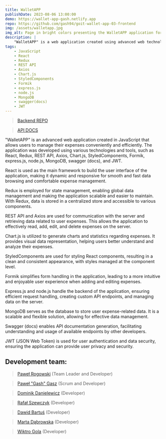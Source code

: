 ```yaml
---
title: WalletAPP
publishDate: 2023-08-06 13:00:00
demo: https://wallet-app-gash.netlify.app
repo: https://github.com/gash94/goit-wallet-app-03-frontend
img: /assets/walletapp.jpg
img_alt: Page in bright colors presenting the WalletAPP application for managing expenses
description: |
    "WalletAPP" is a web application created using advanced web technologies. It is a finance management platform that allows users to track their expenses and incomes. The application is built in JavaScript using libraries such as React and Redux, enabling a dynamic and interactive UI. Communication with the server is done through a REST API using Axios, while data is stored in a MongoDB database. The application also utilizes Chart.js for generating charts, StyledComponents for easy style management, Formik for forms, and leverages express.js and node.js for server-side logic. Additionally, Swagger has been implemented to provide API documentation for users and developers.
tags:
    - JavaScript
    - React
    - Redux
    - REST API
    - Axios
    - Chart.js
    - StyledComponents
    - Formik
    - express.js
    - node.js
    - MongoDB
    - swagger(docs)
    - JWT
---
```


> [Backend REPO](https://github.com/gash94/goit-wallet-app-03-backend)

> [API DOCS](https://walletapp-vzv4.onrender.com/api-docs/)

"WalletAPP" is an advanced web application created in JavaScript that allows users to manage their expenses conveniently and efficiently. The application was developed using various technologies and tools, such as React, Redux, REST API, Axios, Chart.js, StyledComponents, Formik, express.js, node.js, MongoDB, swagger (docs), and JWT.

React is used as the main framework to build the user interface of the application, making it dynamic and responsive for smooth and fast data browsing and comfortable expense management.

Redux is employed for state management, enabling global data management and making the application scalable and easier to maintain. With Redux, data is stored in a centralized store and accessible to various components.

REST API and Axios are used for communication with the server and retrieving data related to user expenses. This allows the application to effectively read, add, edit, and delete expenses on the server.

Chart.js is utilized to generate charts and statistics regarding expenses. It provides visual data representation, helping users better understand and analyze their expenses.

StyledComponents are used for styling React components, resulting in a clean and consistent appearance, with styles managed at the component level.

Formik simplifies form handling in the application, leading to a more intuitive and enjoyable user experience when adding and editing expenses.

Express.js and node.js handle the backend of the application, ensuring efficient request handling, creating custom API endpoints, and managing data on the server.

MongoDB serves as the database to store user expense-related data. It is a scalable and flexible solution, allowing for effective data management.

Swagger (docs) enables API documentation generation, facilitating understanding and usage of available endpoints by other developers.

JWT (JSON Web Token) is used for user authentication and data security, ensuring the application can provide user privacy and security.

## Development team:

> [Paweł Rogowski](https://github.com/pawelrogowski) (Team Leader and Developer)

> [Paweł "Gash" Gasz](https://github.com/gash94) (Scrum and Developer)

> [Dominik Danielewicz](https://github.com/DominikDanielewicz) (Developer)

> [Rafał Szewczyk](https://github.com/rafalszewczyk890) (Developer)

> [Dawid Bartuś](https://github.com/DawidBartus) (Developer)

> [Marta Dąbrowska](https://github.com/Muffcata) (Developer)

> [Wiktro Gola](https://github.com/Wiktoritho) (Developer)
